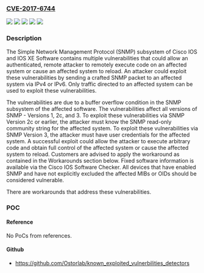 ### [CVE-2017-6744](https://cve.mitre.org/cgi-bin/cvename.cgi?name=CVE-2017-6744)
![](https://img.shields.io/static/v1?label=Product&message=IOS&color=blue)
![](https://img.shields.io/static/v1?label=Product&message=Universal%20Product&color=blue)
![](https://img.shields.io/static/v1?label=Version&message=%3D%2012.1(3)XI%20&color=brighgreen)
![](https://img.shields.io/static/v1?label=Version&message=%3D%20N%2FA%20&color=brighgreen)
![](https://img.shields.io/static/v1?label=Vulnerability&message=n%2Fa&color=brighgreen)

### Description

The Simple Network Management Protocol (SNMP) subsystem of Cisco IOS and IOS XE Software contains multiple vulnerabilities that could allow an authenticated, remote attacker to remotely execute code on an affected system or cause an affected system to reload. An attacker could exploit these vulnerabilities by sending a crafted SNMP packet to an affected system via IPv4 or IPv6. Only traffic directed to an affected system can be used to exploit these vulnerabilities. The vulnerabilities are due to a buffer overflow condition in the SNMP subsystem of the affected software. The vulnerabilities affect all versions of SNMP - Versions 1, 2c, and 3. To exploit these vulnerabilities via SNMP Version 2c or earlier, the attacker must know the SNMP read-only community string for the affected system. To exploit these vulnerabilities via SNMP Version 3, the attacker must have user credentials for the affected system. A successful exploit could allow the attacker to execute arbitrary code and obtain full control of the affected system or cause the affected system to reload. Customers are advised to apply the workaround as contained in the Workarounds section below. Fixed software information is available via the Cisco IOS Software Checker. All devices that have enabled SNMP and have not explicitly excluded the affected MIBs or OIDs should be considered vulnerable.   There are workarounds that address these vulnerabilities.

### POC

#### Reference
No PoCs from references.

#### Github
- https://github.com/Ostorlab/known_exploited_vulnerbilities_detectors

